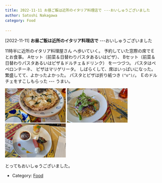 ```yaml
---
title: 2022-11-11 お昼ご飯は近所のイタリア料理店で ---おいしゅうございました
author: Satoshi Nakagawa
category: Food

---
```


[2022-11-11] **お昼ご飯は近所のイタリア料理店で**  ---おいしゅうございました

 11時半に近所のイタリア料理屋さん
へ歩いていく。
予約していた窓際の席でＥとお食事。
Aセット（前菜＆日替わりパスタあるいはピザ）、
Bセット（前菜＆日替わりパスタあるいはピザ＆ドルチェ＆ドリンク）
を一つづつ。
パスタはペペロンチーネ、
ピザはマリゲリータ。
しばらくして、席はいっぱいになった。
繁盛してて、よかったよかった。
パスタとピザは折り紙つき `(^o^)/`。
Ｅのドルチェをすこしもらった ---
うまい。

<img src="pict/2022-11-11-pizza.jpg" alt="" width="200"/>
<img src="pict/2022-11-11-pasta.jpg" alt="" width="200"/>
<img src="pict/2022-11-11-sweets.jpg" alt="" width="200"/>

 とってもおいしゅうございました。

- Category: [Food](https://merapano.github.io/categories.html#Food)

